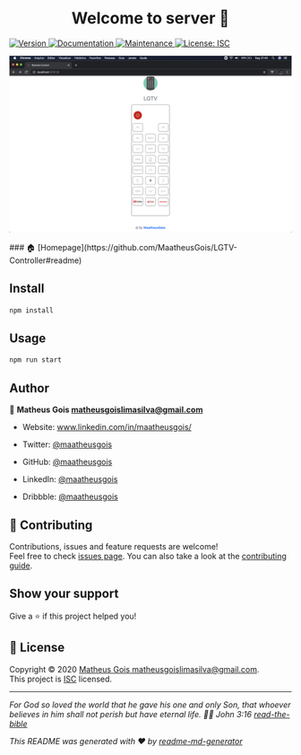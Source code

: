 <h1 align="center">Welcome to server 👋</h1>
<p>
  <a href="https://www.npmjs.com/package/server" target="_blank">
    <img alt="Version" src="https://img.shields.io/npm/v/server.svg">
  </a>
  <a href="https://github.com/MaatheusGois/LGTV-Controller#readme" target="_blank">
    <img alt="Documentation" src="https://img.shields.io/badge/documentation-yes-brightgreen.svg" />
  </a>
  <a href="https://github.com/MaatheusGois/LGTV-Controller/graphs/commit-activity" target="_blank">
    <img alt="Maintenance" src="https://img.shields.io/badge/Maintained%3F-yes-green.svg" />
  </a>
  <a href="https://github.com/MaatheusGois/LGTV-Controller/blob/master/LICENSE" target="_blank">
    <img alt="License: ISC" src="https://img.shields.io/github/license/MaatheusGois/server" />
  </a>
</p>

<p>
  <img alt="Preview" src="./preview.png">
</p>
### 🏠 [Homepage](https://github.com/MaatheusGois/LGTV-Controller#readme)

## Install

```sh
npm install
```

## Usage

```sh
npm run start
```

## Author

👤 **Matheus Gois <matheusgoislimasilva@gmail.com>**

- Website: www.linkedin.com/in/maatheusgois/

- Twitter: [@maatheusgois](https://twitter.com/maatheusgois)

- GitHub: [@maatheusgois](https://github.com/maatheusgois)

- LinkedIn: [@maatheusgois](https://linkedin.com/in/maatheusgois)

- Dribbble: [@maatheusgois](https://dribbble.com/maatheusgois)

## 🤝 Contributing

Contributions, issues and feature requests are welcome!<br />Feel free to check [issues page](https://github.com/MaatheusGois/LGTV-Controller/issues). You can also take a look at the [contributing guide](https://github.com/MaatheusGois/LGTV-Controller/blob/master/CONTRIBUTING.md).

## Show your support

Give a ⭐️ if this project helped you!

## 📝 License

Copyright © 2020 [Matheus Gois <matheusgoislimasilva@gmail.com>](https://github.com/MaatheusGois).<br />
This project is [ISC](https://github.com/MaatheusGois/LGTV-Controller/blob/master/LICENSE) licensed.

---

_For God so loved the world that he gave his one and only Son, that whoever believes in him shall not perish but have eternal life. 🙌🏻 John 3:16 [read-the-bible](https://biblia.com/bible/esv/john/3/16)_

_This README was generated with ❤️ by [readme-md-generator](https://github.com/kefranabg/readme-md-generator)_
